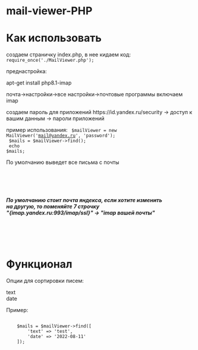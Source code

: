 ﻿# mail-viewer-PHP

<h1>Как использовать</h1>
создаем страничку index.php, в нее кидаем код: </br>
<code>require_once('./MailViewer.php');</code>

преднастройка:

<p>apt-get install php8.1-imap</p>
<p>почта->настройки->все настройки->почтовые программы включаем imap</p>
<p>создаем пароль для приложений https://id.yandex.ru/security -> доступ к вашим данным -> пароли приложений</p>

пример использования:
<code>
    $mailViewer = new MailViewer('mail@yandex.ru', 'password');
</code>
<br/>
<code>
    $mails = $mailViewer->find();
</code>
<br/>
<code>
    echo $mails;
</code>
<p>По умолчанию выведет все письма с почты</p>
<br><br><br>
<h5>
    По умолчанию стоит почта яндекса, если хотите изменить<br/>
    на другую, то поменяйте 7 строчку<br/>
    "{imap.yandex.ru:993/imap/ssl}" -> "imap вашей почты"
</h5>
<br><br><br>
<h1>Функционал</h1>
<p>
    Опции для сортировки писем:
</p>
text<br>
date

<p>Пример:<p>
<code>
    $mails = $mailViewer->find([
        'text' => 'test',
        'date' => '2022-08-11'
    ]);
</code>